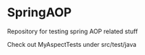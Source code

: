 SpringAOP
=========

Repository for testing spring AOP related stuff

Check out MyAspectTests under src/test/java